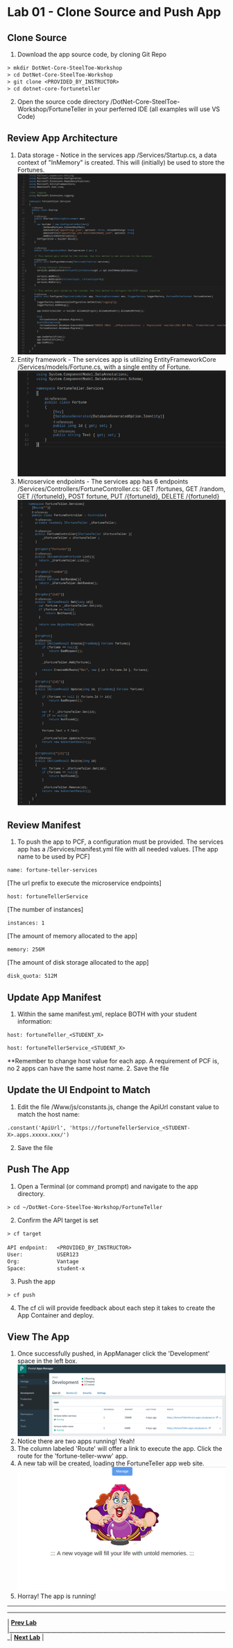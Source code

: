 [vsCodeStartupCs]: img/vsCodeStartupCs.png " "
[vsCodeFortuneControllerCs]: img/vsCodeFortuneControllerCs.png " "
[vsCodeFortuneCs]: img/vsCodeFortuneCs.png " "
[appManagerAppsPage]: img/appManagerAppsPage.png " "
[fortuneTellerWebSite]: img/fortuneTellerWebSite.png " "

# Lab 01 - Clone Source and Push App

## Clone Source

1. Download the app source code, by cloning Git Repo
```
> mkdir DotNet-Core-SteelToe-Workshop
> cd DotNet-Core-SteelToe-Workshop
> git clone <PROVIDED_BY_INSTRUCTOR>
> cd dotnet-core-fortuneteller
```
2. Open the source code directory /DotNet-Core-SteelToe-Workshop/FortuneTeller in your perferred IDE (all examples will use VS Code)


## Review App Architecture

1. Data storage - Notice in the services app /Services/Startup.cs, a data context of "InMemory" is created. This will (initially) be used to store the Fortunes.
![alt text][vsCodeStartupCs]
2. Entity framework - The services app is utilizing EntityFrameworkCore /Services/models/Fortune.cs, with a single entity of Fortune.
![alt text][vsCodeFortuneCs]
3. Microservice endpoints - The services app has 6 endpoints /Services/Controllers/FortuneController.cs: GET /fortunes, GET /random, GET /{fortuneId}, POST fortune, PUT /{fortuneId}, DELETE /{fortuneId}
![alt text][vsCodeFortuneControllerCs]

## Review Manifest

1. To push the app to PCF, a configuration must be provided. The services app has a /Services/manifest.yml file with all needed values.
[The app name to be used by PCF]
```
name: fortune-teller-services
```
[The url prefix to execute the microservice endpoints]
```
host: fortuneTellerService
```
[The number of instances]
```
instances: 1
```
[The amount of memory allocated to the app]
```
memory: 256M
```
[The amount of disk storage allocated to the app]
```
disk_quota: 512M
```

## Update App Manifest
1. Within the same manifest.yml, replace BOTH <student-x> with your student information:
```
host: fortuneTeller_<STUDENT_X>
```
```
host: fortuneTellerService_<STUDENT_X>
```
**Remember to change host value for each app. A requirement of PCF is, no 2 apps can have the same host name.
2. Save the file

## Update the UI Endpoint to Match
1. Edit the file /Www/js/constants.js, change the ApiUrl constant value to match the host name:
```
.constant('ApiUrl', 'https://fortuneTellerService_<STUDENT-X>.apps.xxxxx.xxx/')
```
2. Save the file

## Push The App
1. Open a Terminal (or command prompt) and navigate to the app directory.
```
> cd ~/DotNet-Core-SteelToe-Workshop/FortuneTeller
```
2. Confirm the API target is set
```
> cf target

API endpoint:   <PROVIDED_BY_INSTRUCTOR>
User:           USER123
Org:            Vantage
Space:          student-x
```
3. Push the app
```
> cf push
```
4. The cf cli will provide feedback about each step it takes to create the App Container and deploy.

## View The App
1. Once successfully pushed, in AppManager click the 'Development' space in the left box.
![alt text][appManagerAppsPage]
2. Notice there are two apps running! Yeah!
3. The column labeled 'Route' will offer a link to execute the app. Click the route for the 'fortune-teller-www' app.
4. A new tab will be created, loading the FortuneTeller app web site.
![alt text][fortuneTellerWebSite]
5. Horray! The app is running!


___

___
| **[Prev Lab](../AppMgr-Login/README.md)** |_______________________________________________________________________________| **[Next Lab](../Lab-02/README.md)** |